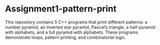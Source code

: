 # Assignment1-pattern-print
This repository contains 5 C++ programs that print different patterns: a number pyramid, an inverted star pyramid, Pascal’s triangle, a half-pyramid with alphabets, and a full pyramid with alphabets. These programs demonstrate loops, pattern printing, and combinatorial logic.
